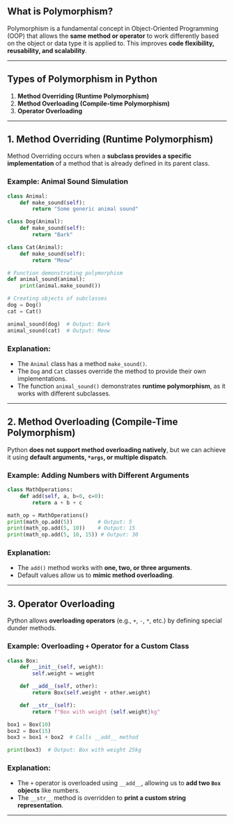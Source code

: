 ## **What is Polymorphism?**
Polymorphism is a fundamental concept in Object-Oriented Programming (OOP) that allows the **same method or operator** to work differently based on the object or data type it is applied to. This improves **code flexibility, reusability, and scalability**.

---

## **Types of Polymorphism in Python**
1. **Method Overriding (Runtime Polymorphism)**
2. **Method Overloading (Compile-time Polymorphism)**
3. **Operator Overloading**

---

## **1. Method Overriding (Runtime Polymorphism)**
Method Overriding occurs when a **subclass provides a specific implementation** of a method that is already defined in its parent class.

### **Example: Animal Sound Simulation**
```python
class Animal:
    def make_sound(self):
        return "Some generic animal sound"

class Dog(Animal):
    def make_sound(self):
        return "Bark"

class Cat(Animal):
    def make_sound(self):
        return "Meow"

# Function demonstrating polymorphism
def animal_sound(animal):
    print(animal.make_sound())

# Creating objects of subclasses
dog = Dog()
cat = Cat()

animal_sound(dog)  # Output: Bark
animal_sound(cat)  # Output: Meow
```

### **Explanation:**
- The `Animal` class has a method `make_sound()`.
- The `Dog` and `Cat` classes override the method to provide their own implementations.
- The function `animal_sound()` demonstrates **runtime polymorphism**, as it works with different subclasses.

---

## **2. Method Overloading (Compile-Time Polymorphism)**
Python **does not support method overloading natively**, but we can achieve it using **default arguments, `*args`, or multiple dispatch**.

### **Example: Adding Numbers with Different Arguments**
```python
class MathOperations:
    def add(self, a, b=0, c=0):
        return a + b + c

math_op = MathOperations()
print(math_op.add(5))        # Output: 5
print(math_op.add(5, 10))    # Output: 15
print(math_op.add(5, 10, 15)) # Output: 30
```

### **Explanation:**
- The `add()` method works with **one, two, or three arguments**.
- Default values allow us to **mimic method overloading**.

---

## **3. Operator Overloading**
Python allows **overloading operators** (e.g., `+`, `-`, `*`, etc.) by defining special dunder methods.

### **Example: Overloading `+` Operator for a Custom Class**
```python
class Box:
    def __init__(self, weight):
        self.weight = weight

    def __add__(self, other):
        return Box(self.weight + other.weight)

    def __str__(self):
        return f"Box with weight {self.weight}kg"

box1 = Box(10)
box2 = Box(15)
box3 = box1 + box2  # Calls __add__ method

print(box3)  # Output: Box with weight 25kg
```

### **Explanation:**
- The `+` operator is overloaded using `__add__`, allowing us to **add two `Box` objects** like numbers.
- The `__str__` method is overridden to **print a custom string representation**.

---
